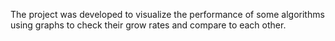 The project was developed to visualize the performance of some algorithms using graphs to check their grow rates and compare to each other.
